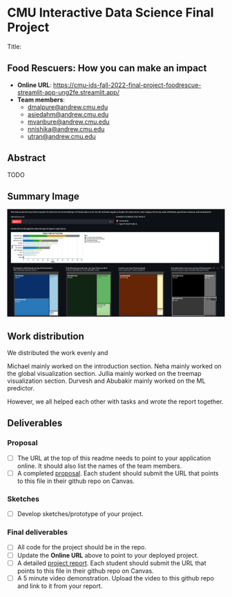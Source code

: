# CMU Interactive Data Science Final Project

Title: 
## Food Rescuers: How you can make an impact

* **Online URL**: https://cmu-ids-fall-2022-final-project-foodrescue-streamlit-app-ung2fe.streamlit.app/
* **Team members**:
  * dmalpure@andrew.cmu.edu
  * asiedahm@andrew.cmu.edu
  * mvanbure@andrew.cmu.edu
  * nnishika@andrew.cmu.edu
  * utran@andrew.cmu.edu
  
## Abstract
TODO

## Summary Image
![Summary Image](images/image3.png "Summary Image")

## Work distribution

We distributed the work evenly and

Michael mainly worked on the introduction section.
Neha mainly worked on the global visualization section.
Jullia mainly worked on the treemap visualization section.
Durvesh and Abubakir mainly worked on the ML predictor.

However, we all helped each other with tasks and wrote the report together.


## Deliverables

### Proposal

- [ ] The URL at the top of this readme needs to point to your application online. It should also list the names of the team members.
- [ ] A completed [proposal](Proposal.md). Each student should submit the URL that points to this file in their github repo on Canvas.

### Sketches

- [ ] Develop sketches/prototype of your project.

### Final deliverables

- [ ] All code for the project should be in the repo.
- [ ] Update the **Online URL** above to point to your deployed project.
- [ ] A detailed [project report](Report.md).  Each student should submit the URL that points to this file in their github repo on Canvas.
- [ ] A 5 minute video demonstration.  Upload the video to this github repo and link to it from your report.
